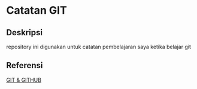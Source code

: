 # Catatan GIT

## Deskripsi

repository ini digunakan untuk catatan pembelajaran saya ketika belajar git

## Referensi

[GIT & GITHUB](https://www.youtube.com/playlist?list=PLFIM0718LjIVknj6sgsSceMqlq242-jNf)
